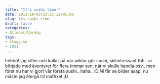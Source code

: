 ```yaml
---
title: "It's sushi time!"
date: 2011-10-05T23:25:12+01:00
slug: its-sushi-time
draft: false
categories:
- Allmänt/Vardag
tags:
- blogg.se
- 2011
---
```

hehöö! jag sitter och kollar på när wiktor gör sushi, skitintressant tbh.. vi började med äventyret för flera timmar sen, när vi skulle handla osv.. men först nu har vi gjort vår första sushi.. haha.. :D Ni får se bilder asap, nu måste jag återgå till matfixet ;D
